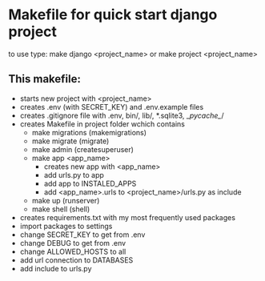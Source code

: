 # Makefile for quick start django project

to use type: make django <project_name> or make project <project_name>

## This makefile:
* starts new project with <project_name>
* creates .env (with SECRET_KEY) and .env.example files
* creates .gitignore file with .env, bin/, lib/, *.sqlite3, \__pycache\__/
* creates Makefile in project folder wchich contains
    * make migrations (makemigrations)
    * make migrate (migrate)
    * make admin (createsuperuser)
    * make app <app_name>
        * creates new app with <app_name>
        * add urls.py to app
        * add app to INSTALED_APPS
        * add <app_name>.urls to <project_name>/urls.py as include
    * make up (runserver)
    * make shell (shell)
* creates requirements.txt with my most frequently used packages
* import packages to settings
* change SECRET_KEY to get from .env
* change DEBUG to get from .env
* change ALLOWED_HOSTS to all
* add url connection to DATABASES
* add include to urls.py
